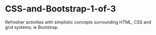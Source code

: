 # CSS-and-Bootstrap-1-of-3

Refresher activities with simplistic concepts surrounding HTML, CSS and grid systems; ie Bootstrap.
